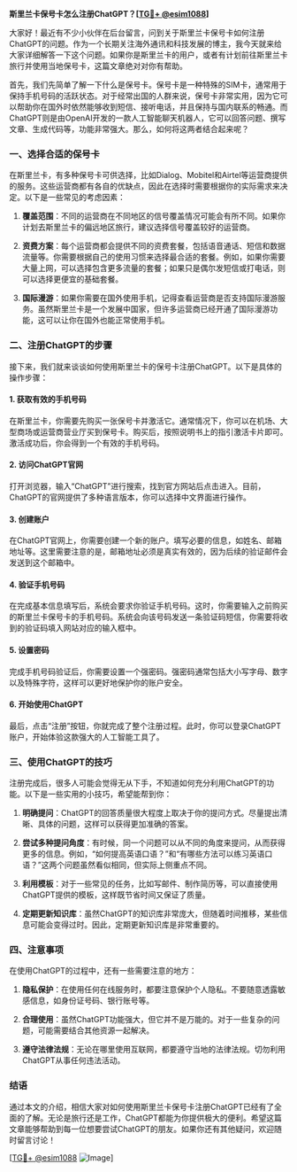 **斯里兰卡保号卡怎么注册ChatGPT？[[TG💪+ @esim1088](https://t.me/s/esim1088)]**

大家好！最近有不少小伙伴在后台留言，问到关于斯里兰卡保号卡如何注册ChatGPT的问题。作为一个长期关注海外通讯和科技发展的博主，我今天就来给大家详细解答一下这个问题。如果你是斯里兰卡的用户，或者有计划前往斯里兰卡旅行并使用当地保号卡，这篇文章绝对对你有帮助。

首先，我们先简单了解一下什么是保号卡。保号卡是一种特殊的SIM卡，通常用于保持手机号码的活跃状态。对于经常出国的人群来说，保号卡非常实用，因为它可以帮助你在国外时依然能够收到短信、接听电话，并且保持与国内联系的畅通。而ChatGPT则是由OpenAI开发的一款人工智能聊天机器人，它可以回答问题、撰写文章、生成代码等，功能非常强大。那么，如何将这两者结合起来呢？

### 一、选择合适的保号卡

在斯里兰卡，有多种保号卡可供选择，比如Dialog、Mobitel和Airtel等运营商提供的服务。这些运营商都有各自的优缺点，因此在选择时需要根据你的实际需求来决定。以下是一些常见的考虑因素：

1. **覆盖范围**：不同的运营商在不同地区的信号覆盖情况可能会有所不同。如果你计划去斯里兰卡的偏远地区旅行，建议选择信号覆盖较好的运营商。
   
2. **资费方案**：每个运营商都会提供不同的资费套餐，包括语音通话、短信和数据流量等。你需要根据自己的使用习惯来选择最合适的套餐。例如，如果你需要大量上网，可以选择包含更多流量的套餐；如果只是偶尔发短信或打电话，则可以选择更便宜的基础套餐。

3. **国际漫游**：如果你需要在国外使用手机，记得查看运营商是否支持国际漫游服务。虽然斯里兰卡是一个发展中国家，但许多运营商已经开通了国际漫游功能，这可以让你在国外也能正常使用手机。

### 二、注册ChatGPT的步骤

接下来，我们就来谈谈如何使用斯里兰卡的保号卡注册ChatGPT。以下是具体的操作步骤：

#### 1. 获取有效的手机号码

在斯里兰卡，你需要先购买一张保号卡并激活它。通常情况下，你可以在机场、大型商场或运营商营业厅买到保号卡。购买后，按照说明书上的指引激活卡片即可。激活成功后，你会得到一个有效的手机号码。

#### 2. 访问ChatGPT官网

打开浏览器，输入“ChatGPT”进行搜索，找到官方网站后点击进入。目前，ChatGPT的官网提供了多种语言版本，你可以选择中文界面进行操作。

#### 3. 创建账户

在ChatGPT官网上，你需要创建一个新的账户。填写必要的信息，如姓名、邮箱地址等。这里需要注意的是，邮箱地址必须是真实有效的，因为后续的验证邮件会发送到这个邮箱中。

#### 4. 验证手机号码

在完成基本信息填写后，系统会要求你验证手机号码。这时，你需要输入之前购买的斯里兰卡保号卡的手机号码。系统会向该号码发送一条验证码短信，你需要将收到的验证码填入网站对应的输入框中。

#### 5. 设置密码

完成手机号码验证后，你需要设置一个强密码。强密码通常包括大小写字母、数字以及特殊字符，这样可以更好地保护你的账户安全。

#### 6. 开始使用ChatGPT

最后，点击“注册”按钮，你就完成了整个注册过程。此时，你可以登录ChatGPT账户，开始体验这款强大的人工智能工具了。

### 三、使用ChatGPT的技巧

注册完成后，很多人可能会觉得无从下手，不知道如何充分利用ChatGPT的功能。以下是一些实用的小技巧，希望能帮到你：

1. **明确提问**：ChatGPT的回答质量很大程度上取决于你的提问方式。尽量提出清晰、具体的问题，这样可以获得更加准确的答案。

2. **尝试多种提问角度**：有时候，同一个问题可以从不同的角度来提问，从而获得更多的信息。例如，“如何提高英语口语？”和“有哪些方法可以练习英语口语？”这两个问题虽然看似相同，但实际上侧重点不同。

3. **利用模板**：对于一些常见的任务，比如写邮件、制作简历等，可以直接使用ChatGPT提供的模板，这样既节省时间又保证了质量。

4. **定期更新知识库**：虽然ChatGPT的知识库非常庞大，但随着时间推移，某些信息可能会变得过时。因此，定期更新知识库是非常重要的。

### 四、注意事项

在使用ChatGPT的过程中，还有一些需要注意的地方：

1. **隐私保护**：在使用任何在线服务时，都要注意保护个人隐私。不要随意透露敏感信息，如身份证号码、银行账号等。

2. **合理使用**：虽然ChatGPT功能强大，但它并不是万能的。对于一些复杂的问题，可能需要结合其他资源一起解决。

3. **遵守法律法规**：无论在哪里使用互联网，都要遵守当地的法律法规。切勿利用ChatGPT从事任何违法活动。

### 结语

通过本文的介绍，相信大家对如何使用斯里兰卡保号卡注册ChatGPT已经有了全面的了解。无论是旅行还是工作，ChatGPT都能为你提供极大的便利。希望这篇文章能够帮助到每一位想要尝试ChatGPT的朋友。如果你还有其他疑问，欢迎随时留言讨论！

[[TG💪+ @esim1088](https://t.me/s/esim1088) ![Image](https://i.postimg.cc/4NQfJmqS/Snipaste-2025-05-13-00-14-12.png)]
